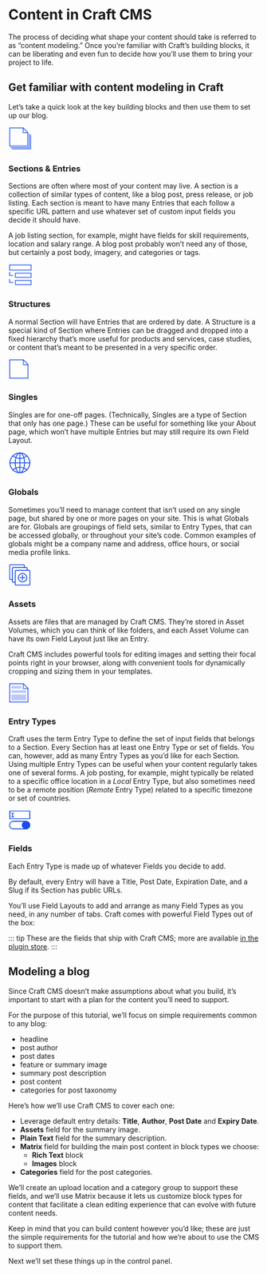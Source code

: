 # Content in Craft CMS

The process of deciding what shape your content should take is referred to as “content modeling.” Once you’re familiar with Craft’s building blocks, it can be liberating and even fun to decide how you’ll use them to bring your project to life.

## Get familiar with content modeling in Craft

Let’s take a quick look at the key building blocks and then use them to set up our blog.

<img src="../images/icons/sections-entries.svg" width="48" class="no-zoom relative -mb-6 mt-8">

### Sections & Entries

Sections are often where most of your content may live. A section is a collection of similar types of content, like a blog post, press release, or job listing. Each section is meant to have many Entries that each follow a specific URL pattern and use whatever set of custom input fields you decide it should have.

A job listing section, for example, might have fields for skill requirements, location and salary range. A blog post probably won’t need any of those, but certainly a post body, imagery, and categories or tags.

<img src="../images/icons/structures.svg" width="48" class="no-zoom relative -mb-6 mt-8">

### Structures

A normal Section will have Entries that are ordered by date. A Structure is a special kind of Section where Entries can be dragged and dropped into a fixed hierarchy that’s more useful for products and services, case studies, or content that’s meant to be presented in a very specific order.

<img src="../images/icons/singles.svg" width="42" class="no-zoom relative -mb-6 mt-8">

### Singles

Singles are for one-off pages. (Technically, Singles are a type of Section that only has one page.) These can be useful for something like your About page, which won’t have multiple Entries but may still require its own Field Layout.

<img src="../images/icons/globals.svg" width="46" class="no-zoom relative -mb-6 mt-8">

### Globals

Sometimes you’ll need to manage content that isn’t used on any single page, but shared by one or more pages on your site. This is what Globals are for. Globals are groupings of field sets, similar to Entry Types, that can be accessed globally, or throughout your site’s code. Common examples of globals might be a company name and address, office hours, or social media profile links.

<img src="../images/icons/assets.svg" width="46" class="no-zoom relative -mb-6 mt-8">

### Assets

Assets are files that are managed by Craft CMS. They’re stored in Asset Volumes, which you can think of like folders, and each Asset Volume can have its own Field Layout just like an Entry.

Craft CMS includes powerful tools for editing images and setting their focal points right in your browser, along with convenient tools for dynamically cropping and sizing them in your templates.

<img src="../images/icons/entry-types.svg" width="42" class="no-zoom relative -mb-6 mt-8">

### Entry Types

Craft uses the term Entry Type to define the set of input fields that belongs to a Section. Every Section has at least one Entry Type or set of fields. You can, however, add as many Entry Types as you’d like for each Section. Using multiple Entry Types can be useful when your content regularly takes one of several forms. A job posting, for example, might typically be related to a specific office location in a _Local_ Entry Type, but also sometimes need to be a remote position (_Remote_ Entry Type) related to a specific timezone or set of countries.

<img src="../images/icons/fields.svg" width="46" class="no-zoom relative -mb-6 mt-8">

### Fields

Each Entry Type is made up of whatever Fields you decide to add.

By default, every Entry will have a Title, Post Date, Expiration Date, and a Slug if its Section has public URLs.

You’ll use Field Layouts to add and arrange as many Field Types as you need, in any number of tabs. Craft comes with powerful Field Types out of the box:

<div class="grid-container">
  <GridItem label="Assets" src="/images/field-assets.svg" />
  <GridItem label="Categories" src="/images/field-categories.svg" />
  <GridItem label="Checkboxes" src="/images/field-checkboxes.svg" />
  <GridItem label="Colors" src="/images/field-colors.svg" />
  <GridItem label="Date/Time" src="/images/field-date-time.svg" />
  <GridItem label="Dropdown" src="/images/field-dropdown.svg" />
  <GridItem label="Email" src="/images/field-email.svg" />
  <GridItem label="Entries" src="/images/field-entries.svg" />
  <GridItem label="Lightswitch" src="/images/field-lightswitch.svg" />
  <GridItem label="Matrix" src="/images/field-matrix.svg" />
  <GridItem label="Multi-select" src="/images/field-multi-select.svg" />
  <GridItem label="Number" src="/images/field-number.svg" />
  <GridItem label="Plain Text" src="/images/field-plain-text.svg" />
  <GridItem label="Radio Buttons" src="/images/field-radio-buttons.svg" />
  <GridItem label="Table" src="/images/field-table.svg" />
  <GridItem label="Tags" src="/images/field-tags.svg" />
  <GridItem label="URL" src="/images/field-url.svg" />
  <GridItem label="Users" src="/images/field-users.svg" />
</div>

::: tip
These are the fields that ship with Craft CMS; more are available [in the plugin store](https://plugins.craftcms.com/categories/fields).
:::

## Modeling a blog

Since Craft CMS doesn’t make assumptions about what you build, it’s important to start with a plan for the content you’ll need to support.

For the purpose of this tutorial, we’ll focus on simple requirements common to any blog:

- headline
- post author
- post dates
- feature or summary image
- summary post description
- post content
- categories for post taxonomy

Here’s how we’ll use Craft CMS to cover each one:

- Leverage default entry details: **Title**, **Author**, **Post Date** and **Expiry Date**.
- **Assets** field for the summary image.
- **Plain Text** field for the summary description.
- **Matrix** field for building the main post content in block types we choose:
  - **Rich Text** block
  - **Images** block
- **Categories** field for the post categories.

We’ll create an upload location and a category group to support these fields, and we’ll use Matrix because it lets us customize block types for content that facilitate a clean editing experience that can evolve with future content needs.

Keep in mind that you can build content however you’d like; these are just the simple requirements for the tutorial and how we’re about to use the CMS to support them.

Next we’ll set these things up in the control panel.
